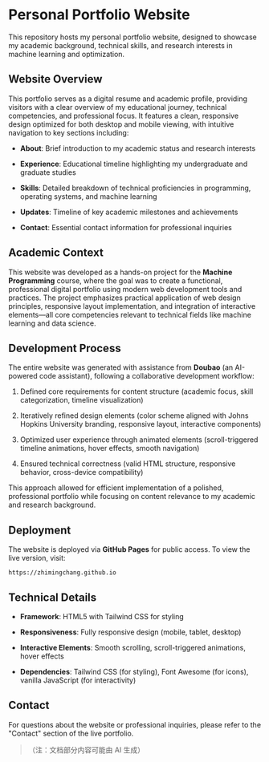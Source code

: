 # Personal Portfolio Website

This repository hosts my personal portfolio website, designed to showcase my academic background, technical skills, and research interests in machine learning and optimization.

## Website Overview

This portfolio serves as a digital resume and academic profile, providing visitors with a clear overview of my educational journey, technical competencies, and professional focus. It features a clean, responsive design optimized for both desktop and mobile viewing, with intuitive navigation to key sections including:



*   **About**: Brief introduction to my academic status and research interests

*   **Experience**: Educational timeline highlighting my undergraduate and graduate studies

*   **Skills**: Detailed breakdown of technical proficiencies in programming, operating systems, and machine learning

*   **Updates**: Timeline of key academic milestones and achievements

*   **Contact**: Essential contact information for professional inquiries

## Academic Context

This website was developed as a hands-on project for the **Machine Programming** course, where the goal was to create a functional, professional digital portfolio using modern web development tools and practices. The project emphasizes practical application of web design principles, responsive layout implementation, and integration of interactive elements—all core competencies relevant to technical fields like machine learning and data science.

## Development Process

The entire website was generated with assistance from **Doubao** (an AI-powered code assistant), following a collaborative development workflow:



1.  Defined core requirements for content structure (academic focus, skill categorization, timeline visualization)

2.  Iteratively refined design elements (color scheme aligned with Johns Hopkins University branding, responsive layout, interactive components)

3.  Optimized user experience through animated elements (scroll-triggered timeline animations, hover effects, smooth navigation)

4.  Ensured technical correctness (valid HTML structure, responsive behavior, cross-device compatibility)

This approach allowed for efficient implementation of a polished, professional portfolio while focusing on content relevance to my academic and research background.

## Deployment

The website is deployed via **GitHub Pages** for public access. To view the live version, visit:

`https://zhimingchang.github.io`

## Technical Details



*   **Framework**: HTML5 with Tailwind CSS for styling

*   **Responsiveness**: Fully responsive design (mobile, tablet, desktop)

*   **Interactive Elements**: Smooth scrolling, scroll-triggered animations, hover effects

*   **Dependencies**: Tailwind CSS (for styling), Font Awesome (for icons), vanilla JavaScript (for interactivity)

## Contact

For questions about the website or professional inquiries, please refer to the "Contact" section of the live portfolio.

> （注：文档部分内容可能由 AI 生成）
